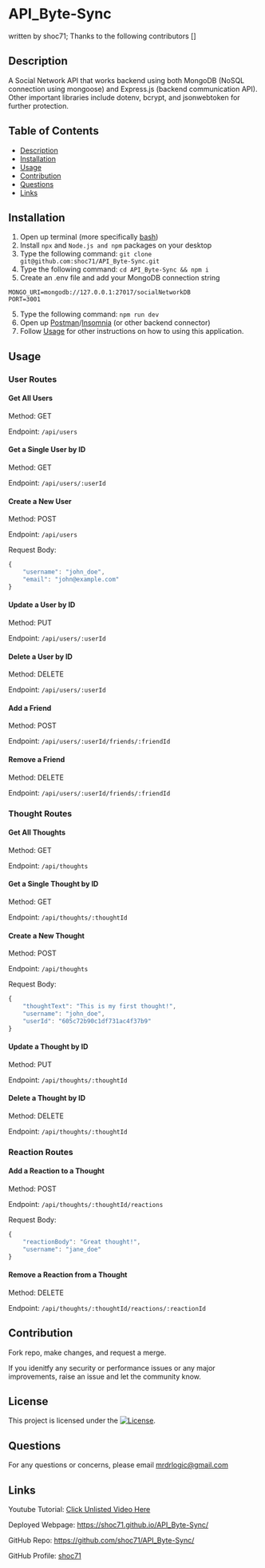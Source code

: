 # API_Byte-Sync
written by shoc71;
Thanks to the following contributors []

## Description
A Social Network API that works backend using both MongoDB (NoSQL connection using mongoose) and Express.js (backend communication API). Other important libraries include dotenv, bcrypt, and jsonwebtoken for further protection.

## Table of Contents
- [Description](#description)
- [Installation](#installation)
- [Usage](#usage)
- [Contribution](#contribution)
- [Questions](#questions)
- [Links](#links)

## Installation
1. Open up terminal (more specifically [bash](https://www.youtube.com/watch?v=3eu67g3PTdk))
2. Install ```npx``` and ```Node.js and npm``` packages on your desktop
3. Type the following command: ```git clone git@github.com:shoc71/API_Byte-Sync.git```
4. Type the following command: ```cd API_Byte-Sync && npm i ``` 
5. Create an .env file and add your MongoDB connection string
```
MONGO_URI=mongodb://127.0.0.1:27017/socialNetworkDB
PORT=3001
```
5. Type the following command: ```npm run dev``` 
6. Open up [Postman](https://www.postman.com/downloads/)/[Insomnia](https://insomnia.rest/download) (or other backend connector)
7. Follow [Usage](#usage) for other instructions on how to using this application.

## Usage

### User Routes

#### Get All Users

Method: GET

Endpoint: ```/api/users```

#### Get a Single User by ID

Method: GET

Endpoint: ```/api/users/:userId```

#### Create a New User

Method: POST

Endpoint: ```/api/users```

Request Body:

```js
{
    "username": "john_doe",
    "email": "john@example.com"
}
```

#### Update a User by ID

Method: PUT

Endpoint: ```/api/users/:userId```

#### Delete a User by ID

Method: DELETE

Endpoint: ```/api/users/:userId```

#### Add a Friend

Method: POST

Endpoint: ```/api/users/:userId/friends/:friendId```

#### Remove a Friend

Method: DELETE

Endpoint: ```/api/users/:userId/friends/:friendId```

### Thought Routes

#### Get All Thoughts

Method: GET

Endpoint: ``/api/thoughts``

#### Get a Single Thought by ID

Method: GET

Endpoint: ```/api/thoughts/:thoughtId```

#### Create a New Thought

Method: POST

Endpoint: ```/api/thoughts```

Request Body:

```js
{
    "thoughtText": "This is my first thought!",
    "username": "john_doe",
    "userId": "605c72b90c1df731ac4f37b9"
}
```
#### Update a Thought by ID

Method: PUT

Endpoint: ```/api/thoughts/:thoughtId```

#### Delete a Thought by ID

Method: DELETE

Endpoint: ```/api/thoughts/:thoughtId```

### Reaction Routes

#### Add a Reaction to a Thought

Method: POST

Endpoint: ```/api/thoughts/:thoughtId/reactions```

Request Body:

```js
{
    "reactionBody": "Great thought!",
    "username": "jane_doe"
}
```

#### Remove a Reaction from a Thought

Method: DELETE

Endpoint: ```/api/thoughts/:thoughtId/reactions/:reactionId```

## Contribution

Fork repo, make changes, and request a merge.

If you idenitfy any security or performance issues or any major improvements, raise an issue and let the community know.

## License
This project is licensed under the [![License](https://opensource.org/licenses/Apache-2.0)](https://opensource.org/licenses/Apache-2.0).

## Questions
For any questions or concerns, please email mrdrlogic@gmail.com

## Links
Youtube Tutorial: [Click Unlisted Video Here](#)

Deployed Webpage: https://shoc71.github.io/API_Byte-Sync/

GitHub Repo: https://github.com/shoc71/API_Byte-Sync/

GitHub Profile: [shoc71](https://github.com/shoc71)

